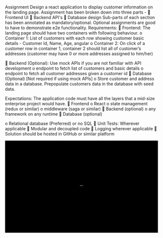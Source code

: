 Assignment
Design a react application to display customer information on the landing page.
Assignment has been broken down into three parts -
 Frontend UI
 Backend API&#39;s
 Database design
Sub-parts of each section has been annotated as mandatory/optional. Optional
assignments are good to have to demonstrate e2e functionality.
Requirements:
 Frontend: The landing page should have two containers with following
behaviour.
o Container 1: List of customers with each row showing customer basic
details - Customer Id, Name, Age, angular
o Container 2: On click of a customer row in container 1, container 2
should list all of customer’s addresses (customer may have 0 or more
addresses assigned to him/her)

 Backend (Optional): Use mock APIs if you are not familiar with API
development
o endpoint to fetch list of customers and basic details
o endpoint to fetch all customer addresses given a customer id
 Database (Optional) [Not required if using mock APIs]
o Store customer and address data in a database. Prepopulate
customers data in the database with seed data.

Expectations:
The application code must have all the layers that a mid-size enterprise project
would have.
 Frontend
o React
o state management (redux or similar)
o middleware (saga or similar)
 Backend (optional)
o any framework on any runtime
 Database (optional)

o Relational database (Preferred) or no SQL
 Unit Tests: Wherever applicable
 Modular and decoupled code
 Logging wherever applicable
 Solution should be hosted in GitHub or similar platform

![](conviva.gif)
